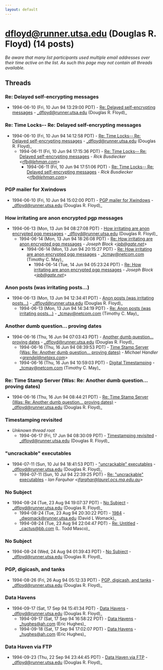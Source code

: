 ```yaml
---
layout: default
---
```


# dfloyd@runner.utsa.edu (Douglas R. Floyd) (14 posts)

_Be aware that many list participants used multiple email addresses over their time active on the list. As such this page may not contain all threads available._

## Threads

### Re: Delayed self-encrypting messages
+ 1994-06-10 (Fri, 10 Jun 94 13:29:00 PDT) - [Re: Delayed self-encrypting messages](/archive/1994/06/2256d4195a34ceac37fb164a952ec69637a61c3ef8c8afba79360c74f98778f2) - _dfloyd@runner.utsa.edu (Douglas R. Floyd)_

### Re: Time Locks-- Re: Delayed self-encrypting messages
+ 1994-06-10 (Fri, 10 Jun 94 14:12:58 PDT) - [Re: Time Locks-- Re: Delayed self-encrypting messages](/archive/1994/06/4ff832e8b3ea6bf97c88500b5b1a0a64f0fe18ad112cd09c706071d391b62ced) - _dfloyd@runner.utsa.edu (Douglas R. Floyd)_
  + 1994-06-11 (Fri, 10 Jun 94 17:15:36 PDT) - [Re: Time Locks-- Re: Delayed self-encrypting messages](/archive/1994/06/1dd31b4a5f3d6f92c75f8add51965ccd752778369bc7db6096d9dbfdf872d8fb) - _Rick Busdiecker \<rfb@lehman.com\>_
    + 1994-06-11 (Fri, 10 Jun 94 17:51:06 PDT) - [Re: Time Locks-- Re: Delayed self-encrypting messages](/archive/1994/06/f24ef3924b77fcc5fed845cbc7e4645caa8d93ee75167b04e77a11d84e96d72b) - _Rick Busdiecker \<rfb@lehman.com\>_

### PGP mailer for Xwindows
+ 1994-06-10 (Fri, 10 Jun 94 15:02:00 PDT) - [PGP mailer for Xwindows](/archive/1994/06/003ba7b0d44f1562c3e0465595db8ceb6ba722b5b1f2bbb67c4d00ddd61d23c9) - _dfloyd@runner.utsa.edu (Douglas R. Floyd)_

### How irritating are anon encrypted pgp messages
+ 1994-06-13 (Mon, 13 Jun 94 08:27:08 PDT) - [How irritating are anon encrypted pgp messages](/archive/1994/06/cba7e068aee3a6f031951b5c42e5b90e6fc4b01af6b6d5db44f0944fe357fad6) - _dfloyd@runner.utsa.edu (Douglas R. Floyd)_
  + 1994-06-14 (Mon, 13 Jun 94 18:26:08 PDT) - [Re: How irritating are anon encrypted pgp messages](/archive/1994/06/d925ae55b2d7a840eece612b60d0e6612254934c356b49b8b931967e9e96df2c) - _Joseph Block \<jpb@gate.net\>_
    + 1994-06-14 (Mon, 13 Jun 94 20:15:27 PDT) - [Re: How irritating are anon encrypted pgp messages](/archive/1994/06/7b572821d2498541e7a2389ff5338b5a1205a640f966105130fa2251540e243c) - _tcmay@netcom.com (Timothy C. May)_
      + 1994-06-14 (Tue, 14 Jun 94 05:23:24 PDT) - [Re: How irritating are anon encrypted pgp messages](/archive/1994/06/207b6404bbac67b2792dd7ec5486489a847bc32f7703ddf6b4792ce2007938be) - _Joseph Block \<jpb@gate.net\>_

### Anon posts (was irritating posts...)
+ 1994-06-13 (Mon, 13 Jun 94 12:34:41 PDT) - [Anon posts (was irritating posts...)](/archive/1994/06/fca3ce55e0cbdcda211908f563c5dd9ad40ceb8c15c667976a8568e47a238c4a) - _dfloyd@runner.utsa.edu (Douglas R. Floyd)_
  + 1994-06-13 (Mon, 13 Jun 94 14:34:19 PDT) - [Re: Anon posts (was irritating posts...)](/archive/1994/06/dd84b2b03352a96ac317ab458af11d41f54cc254c6b9520360212ccbd5b10b59) - _tcmay@netcom.com (Timothy C. May)_

### Another dumb question... proving dates
+ 1994-06-16 (Thu, 16 Jun 94 07:03:43 PDT) - [Another dumb question... proving dates](/archive/1994/06/54d3dd2a1bd85926e2f1618ac880eafdcea4ab35443402a0373c75f24d9f498b) - _dfloyd@runner.utsa.edu (Douglas R. Floyd)_
  + 1994-06-16 (Thu, 16 Jun 94 08:39:53 PDT) - [Time Stamp Server (Was: Re: Another dumb question... proving dates)](/archive/1994/06/147a50d6c921d0df72697760d85e194db8905e0480818d3e49935ae8c08e0fd4) - _Michael Handler \<grendel@netaxs.com\>_
  + 1994-06-16 (Thu, 16 Jun 94 10:59:03 PDT) - [Digital Timestamping](/archive/1994/06/771cf087fc4f437086a747d81d2d45d0b1224a265d11a24c2fd7f6556fe5f376) - _tcmay@netcom.com (Timothy C. May)_

### Re: Time Stamp Server (Was: Re: Another dumb question... proving dates)
+ 1994-06-16 (Thu, 16 Jun 94 08:44:21 PDT) - [Re: Time Stamp Server (Was: Re: Another dumb question... proving dates)](/archive/1994/06/fc0058bc02580f3518407db23b3772225947bf02fb1ae569720d3139528bd4e0) - _dfloyd@runner.utsa.edu (Douglas R. Floyd)_

### Timestamping revisited
+ _Unknown thread root_
  + 1994-06-17 (Fri, 17 Jun 94 08:30:09 PDT) - [Timestamping revisited](/archive/1994/06/7fe38abaa58320d7c91fdab8789f5f3c478cbdff8599ac12c5839e7eea2afddc) - _dfloyd@runner.utsa.edu (Douglas R. Floyd)_

### "uncrackable" executables
+ 1994-07-11 (Sun, 10 Jul 94 18:41:53 PDT) - ["uncrackable" executables](/archive/1994/07/64e10e9e2a6abea401520c11ec778e145e16caaa5707a7f3ce5105b0d2231ffe) - _dfloyd@runner.utsa.edu (Douglas R. Floyd)_
  + 1994-07-11 (Sun, 10 Jul 94 22:39:25 PDT) - [Re: "uncrackable" executables](/archive/1994/07/9f39a6754c1edb5f53a9b7698651bd4a78b2f1dd390e9ebb166150cfdb6dd816) - _Ian Farquhar \<ifarqhar@laurel.ocs.mq.edu.au\>_

### No Subject
+ 1994-08-24 (Tue, 23 Aug 94 19:07:37 PDT) - [No Subject](/archive/1994/08/565b82e6af753901cce5649cb1825b78b63a1b8f9ceec4ac79dca87533721e4e) - _dfloyd@runner.utsa.edu (Douglas R. Floyd)_
  + 1994-08-24 (Tue, 23 Aug 94 20:30:22 PDT) - [1984](/archive/1994/08/687cf4a629a3784a6cab6a76ada994dbe4aba84e82725edc200adf26f442937f) - _dwomack@runner.utsa.edu (David L Womack)_
  + 1994-08-24 (Tue, 23 Aug 94 22:04:47 PDT) - [Re: Untitled](/archive/1994/08/5dd212512c96b38d7b59cbe5577df19bef2ab1e4cfe3ac87d7df561c0fce457b) - _cactus@bb.com (L. Todd Masco)_

### No Subject
+ 1994-08-24 (Wed, 24 Aug 94 01:39:43 PDT) - [No Subject](/archive/1994/08/3bf0fe061d3c5ba1c4350bde847d5254822d5cfaada54400d46c2305f7b1c7d9) - _dfloyd@runner.utsa.edu (Douglas R. Floyd)_

### PGP, digicash, and tanks
+ 1994-08-26 (Fri, 26 Aug 94 05:12:33 PDT) - [PGP, digicash, and tanks](/archive/1994/08/b1e06e26a2c11dbb7f24eed6e3427db84b503f713b7584e4f4ca368152bdfdb0) - _dfloyd@runner.utsa.edu (Douglas R. Floyd)_

### Data Havens
+ 1994-09-17 (Sat, 17 Sep 94 15:41:34 PDT) - [Data Havens](/archive/1994/09/3beb5b05ec6ecd48bb50df48e447fe4b36721eec6e9ac82bc6de135b304b594a) - _dfloyd@runner.utsa.edu (Douglas R. Floyd)_
  + 1994-09-17 (Sat, 17 Sep 94 16:58:22 PDT) - [Data Havens](/archive/1994/09/72b6345d49419f9ccab146b169b99715d484849608b445532ee6c9f726011e62) - _hughes@ah.com (Eric Hughes)_
  + 1994-09-18 (Sat, 17 Sep 94 17:02:07 PDT) - [Data Havens](/archive/1994/09/634e6275c48951152a5ed843a80ee345c366f19887ecf8685595e681afb36ec7) - _hughes@ah.com (Eric Hughes)_

### Data Haven via FTP
+ 1994-09-23 (Thu, 22 Sep 94 23:44:45 PDT) - [Data Haven via FTP](/archive/1994/09/7f0da76f551f6296f8486db5c817014b5db31f26bed079cd38bf7dd50546c371) - _dfloyd@runner.utsa.edu (Douglas R. Floyd)_

